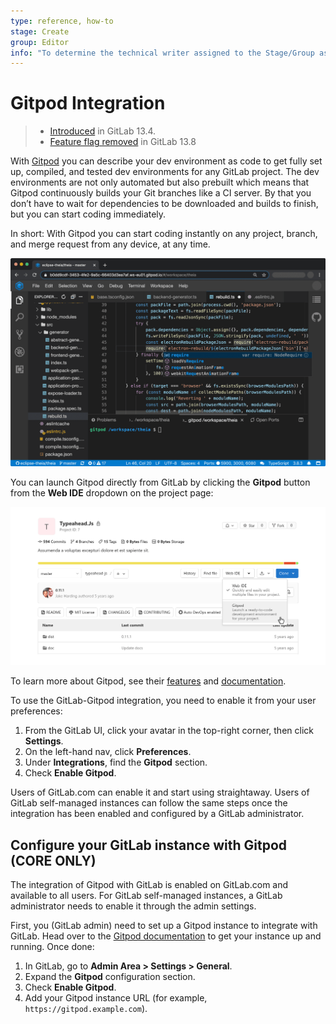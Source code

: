 ```yaml
---
type: reference, how-to
stage: Create
group: Editor
info: "To determine the technical writer assigned to the Stage/Group associated with this page, see https://about.gitlab.com/handbook/engineering/ux/technical-writing/#assignments"
---
```


# Gitpod Integration

> - [Introduced](https://gitlab.com/gitlab-org/gitlab/-/issues/228893) in GitLab 13.4.
> - [Feature flag removed](https://gitlab.com/gitlab-org/gitlab/-/258206) in GitLab 13.8

With [Gitpod](https://gitpod.io/) you can describe your dev environment as code to get fully set
up, compiled, and tested dev environments for any GitLab project. The dev environments are not only
automated but also prebuilt which means that Gitpod continuously builds your Git branches like a CI
server. By that you don’t have to wait for dependencies to be downloaded and builds to finish, but
you can start coding immediately.

In short: With Gitpod you can start coding instantly on any project, branch, and merge request from
any device, at any time.

![Gitpod interface](img/gitpod_web_interface_v13_4.png)

You can launch Gitpod directly from GitLab by clicking the **Gitpod** button from the **Web IDE**
dropdown on the project page:

![Gitpod Button on Project Page](img/gitpod_button_project_page_v13_4.png)

To learn more about Gitpod, see their [features](https://www.gitpod.io/features/) and
[documentation](https://www.gitpod.io/docs/).

To use the GitLab-Gitpod integration, you need to enable it from your user preferences:

1. From the GitLab UI, click your avatar in the top-right corner, then click **Settings**.
1. On the left-hand nav, click **Preferences**.
1. Under **Integrations**, find the **Gitpod** section.
1. Check **Enable Gitpod**.

Users of GitLab.com can enable it and start using straightaway. Users of GitLab self-managed instances
can follow the same steps once the integration has been enabled and configured by a GitLab administrator.

## Configure your GitLab instance with Gitpod **(CORE ONLY)**

The integration of Gitpod with GitLab is enabled on GitLab.com and available to all users.
For GitLab self-managed instances, a GitLab administrator needs to enable it through the admin settings.

First, you (GitLab admin) need to set up a Gitpod instance to integrate with GitLab.
Head over to the [Gitpod documentation](https://www.gitpod.io/docs/self-hosted/latest/self-hosted/) to
get your instance up and running. Once done:

1. In GitLab, go to **Admin Area > Settings > General**.
1. Expand the **Gitpod** configuration section.
1. Check **Enable Gitpod**.
1. Add your Gitpod instance URL (for example, `https://gitpod.example.com`).
